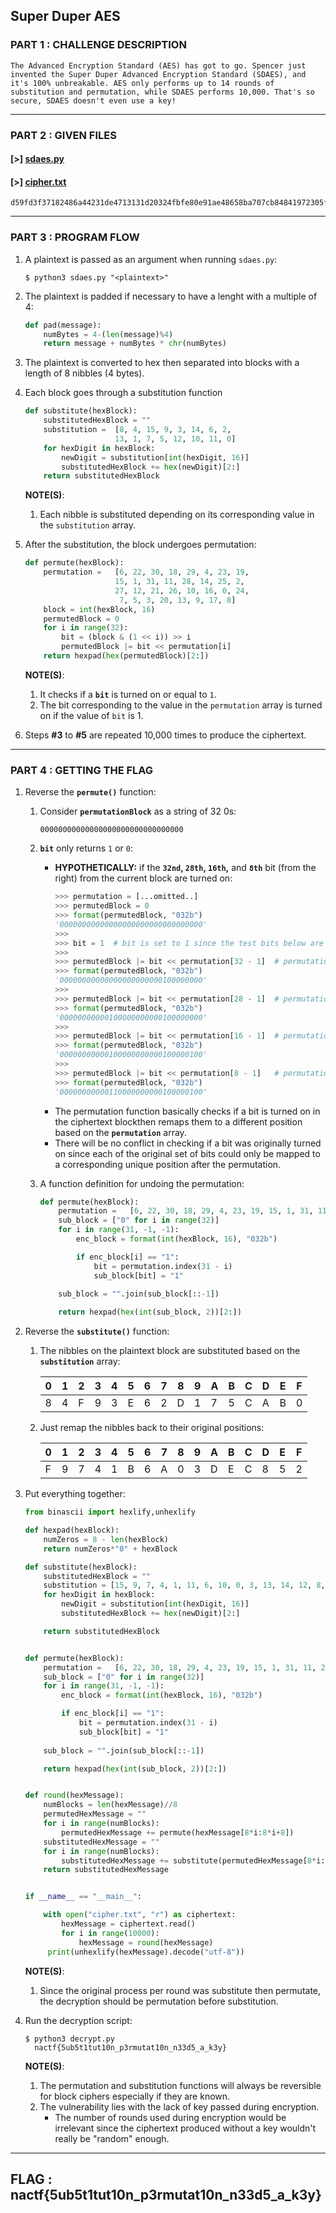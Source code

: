 ## Super Duper AES

### PART 1 : CHALLENGE DESCRIPTION

```
The Advanced Encryption Standard (AES) has got to go. Spencer just 
invented the Super Duper Advanced Encryption Standard (SDAES), and 
it's 100% unbreakable. AES only performs up to 14 rounds of 
substitution and permutation, while SDAES performs 10,000. That's so 
secure, SDAES doesn't even use a key!
```

---

### PART 2 : GIVEN FILES

#### __[>]__ [sdaes.py](./files/SuperDuperAES/sdaes.py)
#### __[>]__ [cipher.txt](./files/SuperDuperAES/cipher.txt)
```
d59fd3f37182486a44231de4713131d20324fbfe80e91ae48658ba707cb84841972305fc3e0111c753733cf2
```

---

### PART 3 : PROGRAM FLOW

1. A plaintext is passed as an argument when running `sdaes.py`:
   ```console
   $ python3 sdaes.py "<plaintext>"
   ```

2. The plaintext is padded if necessary to have a lenght with a multiple of 4:
   ```py
   def pad(message):
       numBytes = 4-(len(message)%4)
       return message + numBytes * chr(numBytes)
   ```

3. The plaintext is converted to hex then separated into blocks with a length of 8 nibbles (4 bytes).

4. Each block goes through a substitution function
   ```py
   def substitute(hexBlock):
       substitutedHexBlock = ""
       substitution =  [8, 4, 15, 9, 3, 14, 6, 2, 
                       13, 1, 7, 5, 12, 10, 11, 0]
       for hexDigit in hexBlock:
           newDigit = substitution[int(hexDigit, 16)]
           substitutedHexBlock += hex(newDigit)[2:]
       return substitutedHexBlock
   ```
   __NOTE(S)__:
   1. Each nibble is substituted depending on its corresponding value in the `substitution` array.

5. After the substitution, the block undergoes permutation:
   ```py
   def permute(hexBlock):
       permutation =   [6, 22, 30, 18, 29, 4, 23, 19, 
                       15, 1, 31, 11, 28, 14, 25, 2, 
                       27, 12, 21, 26, 10, 16, 0, 24,
                        7, 5, 3, 20, 13, 9, 17, 8]
       block = int(hexBlock, 16)
       permutedBlock = 0
       for i in range(32):
           bit = (block & (1 << i)) >> i
           permutedBlock |= bit << permutation[i]
       return hexpad(hex(permutedBlock)[2:])
   ```
   __NOTE(S)__:
   1. It checks if a __`bit`__ is turned on or equal to `1`.
   2. The bit corresponding to the value in the `permutation` array is turned on if the value of `bit` is 1.

6. Steps __#3__ to __#5__ are repeated 10,000 times to produce the ciphertext.

---

### PART 4 : GETTING THE FLAG

1. Reverse the __`permute()`__ function:
   1. Consider __`permutationBlock`__ as a string of 32 0s:
      ```
      00000000000000000000000000000000
      ```
   2. __`bit`__ only returns `1` or `0`:
      - __HYPOTHETICALLY:__ if the __`32nd`, `28th`, `16th`,__ and __`8th`__ bit (from the right) from the current block are turned on:
        ```py
        >>> permutation = [...omitted..]
        >>> permutedBlock = 0
        >>> format(permutedBlock, "032b")
        '00000000000000000000000000000000'
        >>>
        >>> bit = 1  # bit is set to 1 since the test bits below are assumed to be turned on.
        >>>
        >>> permutedBlock |= bit << permutation[32 - 1]  # permutation[32 - 1] => 8
        >>> format(permutedBlock, "032b")
        '00000000000000000000000100000000'
        >>>
        >>> permutedBlock |= bit << permutation[28 - 1]  # permutation[28 - 1] => 20
        >>> format(permutedBlock, "032b")
        '00000000000100000000000100000000'
        >>>
        >>> permutedBlock |= bit << permutation[16 - 1]  # permutation[16 - 1] => 2
        >>> format(permutedBlock, "032b")
        '00000000000100000000000100000100'
        >>>
        >>> permutedBlock |= bit << permutation[8 - 1]   # permutation[8 - 1]  => 19
        >>> format(permutedBlock, "032b")
        '00000000000110000000000100000100'
        ```
      - The permutation function basically checks if a bit is turned on in the ciphertext blockthen remaps them to a different position based on the __`permutation`__ array.
      - There will be no conflict in checking if a bit was originally turned on since each of the original set of bits could only be mapped to a corresponding unique position after the permutation.

   3. A function definition for undoing the permutation:
      ```python
      def permute(hexBlock):
          permutation =   [6, 22, 30, 18, 29, 4, 23, 19, 15, 1, 31, 11, 28, 14, 25, 2, 27, 12, 21, 26, 10, 16, 0, 24, 7, 5, 3, 20, 13, 9, 17, 8]
          sub_block = ["0" for i in range(32)]
          for i in range(31, -1, -1):
              enc_block = format(int(hexBlock, 16), "032b")

              if enc_block[i] == "1": 
                  bit = permutation.index(31 - i)
                  sub_block[bit] = "1"
        
          sub_block = "".join(sub_block[::-1])

          return hexpad(hex(int(sub_block, 2))[2:])
      ```

2. Reverse the __`substitute()`__ function:
   1. The nibbles on the plaintext block are substituted based on the __`substitution`__ array:
      
      0 | 1 | 2 | 3 | 4 | 5 | 6 | 7 | 8 | 9 | A | B | C | D | E | F 
      --- | --- | --- | --- | --- | --- | --- | --- | --- | --- | --- | --- | --- | --- | --- | ---
      8 | 4 | F | 9 | 3 | E | 6 | 2 | D | 1 | 7 | 5 | C | A | B | 0

   2. Just remap the nibbles back to their original positions:

      0 | 1 | 2 | 3 | 4 | 5 | 6 | 7 | 8 | 9 | A | B | C | D | E | F 
      --- | --- | --- | --- | --- | --- | --- | --- | --- | --- | --- | --- | --- | --- | --- | ---
      F | 9 | 7 | 4 | 1 | B | 6 | A | 0 | 3 | D | E | C | 8 | 5 | 2

3. Put everything together:
   ```py
   from binascii import hexlify,unhexlify

   def hexpad(hexBlock):
       numZeros = 8 - len(hexBlock)
       return numZeros*"0" + hexBlock
   
   def substitute(hexBlock):
       substitutedHexBlock = ""
       substitution = [15, 9, 7, 4, 1, 11, 6, 10, 0, 3, 13, 14, 12, 8, 5, 2]
       for hexDigit in hexBlock:
           newDigit = substitution[int(hexDigit, 16)]
           substitutedHexBlock += hex(newDigit)[2:]
   
       return substitutedHexBlock
   
   
   def permute(hexBlock):
       permutation =   [6, 22, 30, 18, 29, 4, 23, 19, 15, 1, 31, 11, 28, 14, 25, 2, 27, 12, 21, 26, 10, 16, 0, 24, 7, 5, 3, 20, 13, 9, 17, 8]
       sub_block = ["0" for i in range(32)]
       for i in range(31, -1, -1):
           enc_block = format(int(hexBlock, 16), "032b")
   
           if enc_block[i] == "1": 
               bit = permutation.index(31 - i)
               sub_block[bit] = "1"
           
       sub_block = "".join(sub_block[::-1])
   
       return hexpad(hex(int(sub_block, 2))[2:])
   
   
   def round(hexMessage):
       numBlocks = len(hexMessage)//8
       permutedHexMessage = ""
       for i in range(numBlocks):
           permutedHexMessage += permute(hexMessage[8*i:8*i+8])
       substitutedHexMessage = ""
       for i in range(numBlocks):
           substitutedHexMessage += substitute(permutedHexMessage[8*i:8*i+8])
       return substitutedHexMessage
   
   
   if __name__ == "__main__":
   
       with open("cipher.txt", "r") as ciphertext:
           hexMessage = ciphertext.read()
           for i in range(10000):
               hexMessage = round(hexMessage)
        print(unhexlify(hexMessage).decode("utf-8"))
   ```
   __NOTE(S)__:
   1. Since the original process per round was substitute then permutate, the decryption should be permutation before substitution.

4. Run the decryption script:
   ```console
   $ python3 decrypt.py
     nactf{5ub5t1tut10n_p3rmutat10n_n33d5_a_k3y}
   ```
   __NOTE(S)__:
   1. The permutation and substitution functions will always be reversible for block ciphers especially if they are known.
   2. The vulnerability lies with the lack of key passed during encryption.
      - The number of rounds used during encryption would be irrelevant since the ciphertext produced without a key wouldn't really be "random" enough.

---

## FLAG : __nactf{5ub5t1tut10n_p3rmutat10n_n33d5_a_k3y}__
